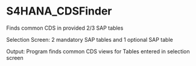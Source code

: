 # S4HANA_CDSFinder
Finds common CDS in provided 2/3 SAP tables


Selection Screen: 
2 mandatory SAP tables and 1 optional SAP table


Output: 
Program finds common CDS views for Tables entered in selection screen
